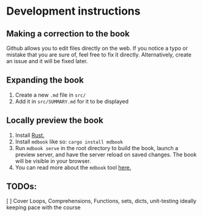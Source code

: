 # Development instructions

## Making a correction to the book

Github allows you to edit files directly on the web. If you notice a typo or mistake that you are sure of, feel free to fix it directly. Alternatively, create an issue and it will be fixed later.

## Expanding the book

1. Create a new `.md` file in `src/`
2. Add it in `src/SUMMARY.md` for it to be displayed

## Locally preview the book
1. Install [Rust.](https://www.rust-lang.org/tools/install)
2. Install `mdbook` like so: `cargo install mdbook`
3. Run `mdbook serve` in the root directory to build the book, launch a preview server, and have the server reload on saved changes. The book will be visible in your browser.
4. You can read more about the `mdbook` tool [here.](https://rust-lang.github.io/mdBook/)

## TODOs:
[ ] Cover Loops, Comprehensions, Functions, sets, dicts, unit-testing ideally keeping pace with the course
